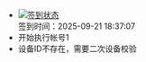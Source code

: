 - [![签到状态](https://github.com/womade/Cloud189-Actions/actions/workflows/main.yml/badge.svg?branch=main)](https://github.com/womade/Cloud189-Actions/actions/workflows/main.yml) <br> 签到时间：2025-09-21 18:37:07
- 开始执行帐号1
- 设备ID不存在，需要二次设备校验
